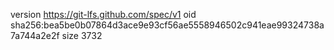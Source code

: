 version https://git-lfs.github.com/spec/v1
oid sha256:bea5be0b07864d3ace9e93cf56ae5558946502c941eae99324738a7a744a2e2f
size 3732
